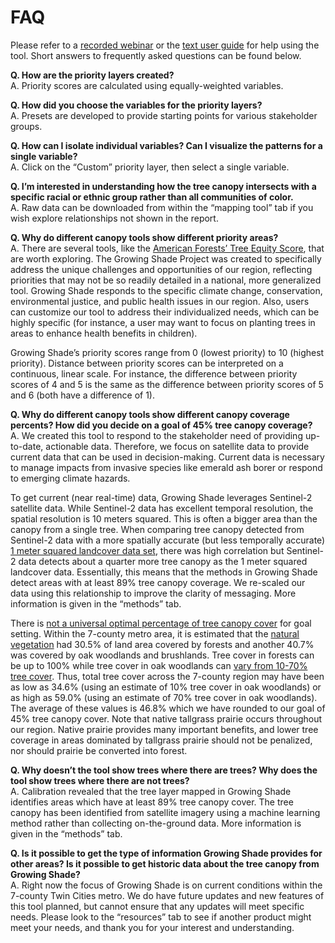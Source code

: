 FAQ
================

Please refer to a
<a href="https://youtu.be/3SKC-29AwME?t=252" target="_blank">recorded
webinar</a> or the
<a href="www/Growing Shade User Guide (January 2022).pdf" target="_blank">text
user guide</a> for help using the tool. Short answers to frequently
asked questions can be found below. <br>

**Q. How are the priority layers created?**
<span style="line-height: .1;"><br></span> A. Priority scores are
calculated using equally-weighted variables.

**Q. How did you choose the variables for the priority layers?**
<span style="line-height: .1;"><br></span> A. Presets are developed to
provide starting points for various stakeholder groups.

**Q. How can I isolate individual variables? Can I visualize the
patterns for a single variable?**
<span style="line-height: .1;"><br></span> A. Click on the “Custom”
priority layer, then select a single variable.

**Q. I’m interested in understanding how the tree canopy intersects with
a specific racial or ethnic group rather than all communities of
color.** <span style="line-height: .1;"><br></span> A. Raw data can be
downloaded from within the “mapping tool” tab if you wish explore
relationships not shown in the report.

**Q. Why do different canopy tools show different priority areas?**
<span style="line-height: .1;"><br></span> A. There are several tools,
like the
<a href = "https://www.americanforests.org/our-work/tree-equity-score/" target = "_blank">American
Forests’ Tree Equity Score</a>, that are worth exploring. The Growing
Shade Project was created to specifically address the unique challenges
and opportunities of our region, reflecting priorities that may not be
so readily detailed in a national, more generalized tool. Growing Shade
responds to the specific climate change, conservation, environmental
justice, and public health issues in our region. Also, users can
customize our tool to address their individualized needs, which can be
highly specific (for instance, a user may want to focus on planting
trees in areas to enhance health benefits in children).

Growing Shade’s priority scores range from 0 (lowest priority) to 10
(highest priority). Distance between priority scores can be interpreted
on a continuous, linear scale. For instance, the difference between
priority scores of 4 and 5 is the same as the difference between
priority scores of 5 and 6 (both have a difference of 1).

**Q. Why do different canopy tools show different canopy coverage
percents? How did you decide on a goal of 45% tree canopy coverage?**
<span style="line-height: .1;"><br></span> A. We created this tool to
respond to the stakeholder need of providing up-to-date, actionable
data. Therefore, we focus on satellite data to provide current data that
can be used in decision-making. Current data is necessary to manage
impacts from invasive species like emerald ash borer or respond to
emerging climate hazards.

To get current (near real-time) data, Growing Shade leverages Sentinel-2
satellite data. While Sentinel-2 data has excellent temporal resolution,
the spatial resolution is 10 meters squared. This is often a bigger area
than the canopy from a single tree. When comparing tree canopy detected
from Sentinel-2 data with a more spatially accurate (but less temporally
accurate)
<a href = "https://gisdata.mn.gov/dataset/base-landcover-twincities" target = "_blank">1
meter squared landcover data set</a>, there was high correlation but
Sentinel-2 data detects about a quarter more tree canopy as the 1 meter
squared landcover data. Essentially, this means that the methods in
Growing Shade detect areas with at least 89% tree canopy coverage. We
re-scaled our data using this relationship to improve the clarity of
messaging. More information is given in the “methods” tab.

There is
<a href = "https://www.americanforests.org/article/why-we-no-longer-recommend-a-40-percent-urban-tree-canopy-goal/" target = "_blank">not
a universal optimal percentage of tree canopy cover</a> for goal
setting. Within the 7-county metro area, it is estimated that the
<a href = "https://files.dnr.state.mn.us/eco/mcbs/natural_vegetation_of_mn.pdf" target = "_blank">natural
vegetation</a> had 30.5% of land area covered by forests and another
40.7% was covered by oak woodlands and brushlands. Tree cover in forests
can be up to 100% while tree cover in oak woodlands can
<a href="https://files.dnr.state.mn.us/assistance/nrplanning/community/mlccs/mlccs_manual_v5_4.pdf" target = "_blank">vary
from 10-70% tree cover</a>. Thus, total tree cover across the 7-county
region may have been as low as 34.6% (using an estimate of 10% tree
cover in oak woodlands) or as high as 59.0% (using an estimate of 70%
tree cover in oak woodlands). The average of these values is 46.8% which
we have rounded to our goal of 45% tree canopy cover. Note that native
tallgrass prairie occurs throughout our region. Native prairie provides
many important benefits, and lower tree coverage in areas dominated by
tallgrass prairie should not be penalized, nor should prairie be
converted into forest.

**Q. Why doesn’t the tool show trees where there are trees? Why does the
tool show trees where there are not trees?**
<span style="line-height: .1;"><br></span> A. Calibration revealed that
the tree layer mapped in Growing Shade identifies areas which have at
least 89% tree canopy cover. The tree canopy has been identified from
satellite imagery using a machine learning method rather than collecting
on-the-ground data. More information is given in the “methods” tab.

**Q. Is it possible to get the type of information Growing Shade
provides for other areas? Is it possible to get historic data about the
tree canopy from Growing Shade?**
<span style="line-height: .1;"><br></span> A. Right now the focus of
Growing Shade is on current conditions within the 7-county Twin Cities
metro. We do have future updates and new features of this tool planned,
but cannot ensure that any updates will meet specific needs. Please look
to the “resources” tab to see if another product might meet your needs,
and thank you for your interest and understanding.

<br> <br><br><br><br>
